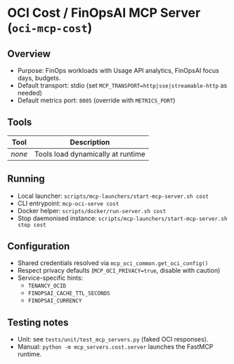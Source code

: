 # OCI Cost / FinOpsAI MCP Server (`oci-mcp-cost`)

## Overview
- Purpose: FinOps workloads with Usage API analytics, FinOpsAI focus days, budgets.
- Default transport: stdio (set `MCP_TRANSPORT=http|sse|streamable-http` as needed)
- Default metrics port: `8005` (override with `METRICS_PORT`)

## Tools
| Tool | Description |
|------|-------------|
| _none_ | Tools load dynamically at runtime |

## Running
- Local launcher: `scripts/mcp-launchers/start-mcp-server.sh cost`
- CLI entrypoint: `mcp-oci-serve cost`
- Docker helper: `scripts/docker/run-server.sh cost`
- Stop daemonised instance: `scripts/mcp-launchers/start-mcp-server.sh stop cost`

## Configuration
- Shared credentials resolved via `mcp_oci_common.get_oci_config()`
- Respect privacy defaults (`MCP_OCI_PRIVACY=true`, disable with caution)
- Service-specific hints:
  - `TENANCY_OCID`
  - `FINOPSAI_CACHE_TTL_SECONDS`
  - `FINOPSAI_CURRENCY`

## Testing notes
- Unit: see `tests/unit/test_mcp_servers.py` (faked OCI responses).
- Manual: `python -m mcp_servers.cost.server` launches the FastMCP runtime.

